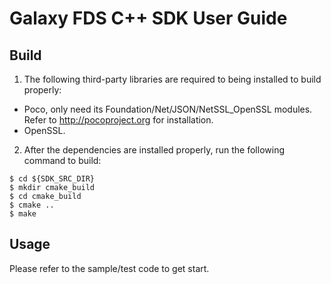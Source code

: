 # Galaxy FDS C++ SDK User Guide

## Build
1. The following third-party libraries are required to being installed to build properly:
  - Poco, only need its Foundation/Net/JSON/NetSSL_OpenSSL modules. Refer to http://pocoproject.org for installation.
  - OpenSSL.

2. After the dependencies are installed properly, run the following command to build:
```
$ cd ${SDK_SRC_DIR}
$ mkdir cmake_build
$ cd cmake_build
$ cmake ..
$ make
```

## Usage
Please refer to the sample/test code to get start.
